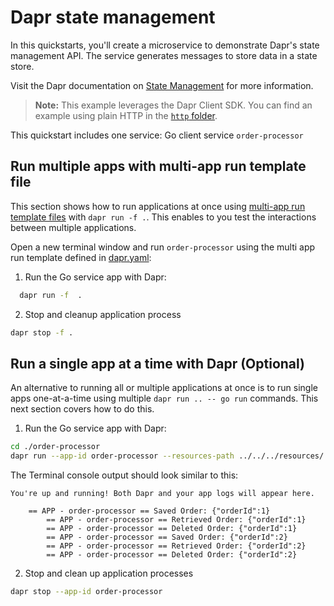 # Dapr state management

In this quickstarts, you'll create a microservice to demonstrate Dapr's state management API. The service generates messages to store data in a state store.

Visit the Dapr documentation on [State Management](https://docs.dapr.io/developing-applications/building-blocks/state-management/) for more information.

> **Note:** This example leverages the Dapr Client SDK. You can find an example using plain HTTP in the [`http` folder](../http/).

This quickstart includes one service: Go client service `order-processor`

## Run multiple apps with multi-app run template file

This section shows how to run applications at once using [multi-app run template files](https://docs.dapr.io/developing-applications/local-development/multi-app-dapr-run/multi-app-overview/) with `dapr run -f .`.  This enables to you test the interactions between multiple applications.

Open a new terminal window and run  `order-processor` using the multi app run template defined in [dapr.yaml](./dapr.yaml):

1. Run the Go service app with Dapr:

<!-- STEP
name: Run order-processor service
expected_stdout_lines:
  - '== APP - order-processor == Retrieved Order: {"orderId":1}'
  - '== APP - order-processor == Retrieved Order: {"orderId":2}'
  - "Exited App successfully"
expected_stderr_lines:
output_match_mode: substring
match_order: none
background: true
sleep: 15
-->

```bash
  dapr run -f  .
```

2. Stop and cleanup application process

```bash
dapr stop -f .
```
<!-- END_STEP -->

## Run a single app at a time with Dapr (Optional)

An alternative to running all or multiple applications at once is to run single apps one-at-a-time using multiple `dapr run .. -- go run` commands.  This next section covers how to do this.

1. Run the Go service app with Dapr:

<!-- STEP
name: Run order-processor service
expected_stdout_lines:
  - '== APP == Retrieved Order: {"orderId":1}'
  - '== APP == Retrieved Order: {"orderId":2}'
  - "Exited App successfully"
expected_stderr_lines:
output_match_mode: substring
match_order: none
background: true
sleep: 15
-->

```bash
cd ./order-processor
dapr run --app-id order-processor --resources-path ../../../resources/ -- go run .
```

The Terminal console output should look similar to this:

```text
You're up and running! Both Dapr and your app logs will appear here.

    == APP - order-processor == Saved Order: {"orderId":1}
		== APP - order-processor == Retrieved Order: {"orderId":1}
		== APP - order-processor == Deleted Order: {"orderId":1}
		== APP - order-processor == Saved Order: {"orderId":2}
		== APP - order-processor == Retrieved Order: {"orderId":2}
		== APP - order-processor == Deleted Order: {"orderId":2}
```
<!-- END_STEP -->

2. Stop and clean up application processes
```bash
dapr stop --app-id order-processor
```
